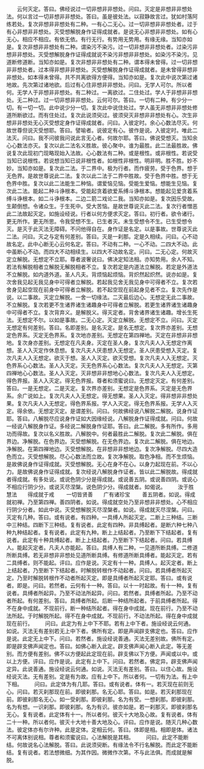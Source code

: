 <!-- { "loadSidebar": true } -->
　　云何灭定。答曰。佛经说过一切非想非非想处。问曰。灭定是非想非非想处法。何以言过一切非想非非想处。答曰。虽是彼处法。以寂静故言过。犹如村落阿练若处。复次非想非非想处有二种。一有心二无心。过一切非想非非想处者。过于有心非想非非想处。灭受想解脱身作证得成就者。是说无心非想非非想处。如有心无心。相应不相应。有依无依。有行无行。有势用无势用。有缘无缘。当知亦如是。复次非想非非想处有二种。谓染污不染污。过一切非想非非想处者。过染污非想非非想处。灭受想解脱身作证得成就说不染污非想非非想处。如染污不染污。见道断修道断。当知亦如是。复次非想非非想处有二种。谓本得未曾得。过一切非想非非想处者。过本得非想非非想处。灭受想解脱身作证得成就者。是未曾得非想非非想处。如本得未曾得。共不共离欲得方便得。当知亦如是。复次此中说次第过诸地故。先次第过诸地欲。后过有心住非想非非想处。问曰。无学人可尔。所以者何。无学人于非想非非想处。有二种过。一离欲过。二住处过。学人于非想非非想处。无二种过。过一切非想非非想处。云何可尔。答曰。一切有二种。有少分一切。有一切一切。此中说少分一切。复次此中说住处过。学人虽无非想非非想处修道所断欲过。而有住处过。复次此说须臾过。彼须臾灭非想非非想处有心。次生非想非非想处无心灭受想定身作证得成就者。问曰。入彼定时。余心心数法尽灭。何故世尊但说灭受想耶。答曰。譬喻者。说彼定有心。彼作是说。入彼定时。唯此二法灭。问曰。我不问彼我问说此言无心者。何故尔耶。答曰。佛说受想灭。当知余心心数法亦灭。复次以此二法名义胜故。彼心聚中。谁为最胜。此二法最胜故。佛说复次此现初门现略现始入法故。心心数法有二种。或是根性。或非根性。若说受当知已说根性。若说想当知已说非根性者。如根性非根性。明非明。胜不胜。妙不妙。当知亦如是。复次此二法。于二界中。极为行者。而作疲劳。受于色界。想于无色界。是故世尊说此二法。复次以此二法于二界中胜故。受于色界中胜。想于无色界中胜。复次以此二法能生二种恼。谓爱恼见恼。受能生爱恼。想能生见恼。复次此二法。能起二种斗诤根本。受能起贪着欲爱系缚斗诤根本。想能起见爱贪着系缚斗诤根本。如二斗诤根本。二边二箭二戏论二我。当知亦如是。复次因乐受故。生颠倒想。令诸众生。于生死中。受大苦恼。是故世尊说灭此二法。复次行者憎恶此二法故起灭定。如施设经说。行者以何方便求灭定。答曰。初行者。欲令诸行。更无所作。更无所思。令我受想不生。已生者灭。未生受想令不生。已生受想令灭。是灭于此灭法无障碍。不问他得自在。身作证是名定。以是事故。世尊说灭此二法。问曰。灭之与定有何差别。答曰。灭是一刹那。定是久相续。问曰。心不动故名定。此中心断无心云何名定。答曰。不动有二种。一心不动。二四大不动。此中虽断心不动。而四大不动相续生。以四大不动故名定。问曰。二无心定。何故灭定立解脱。无想定不立耶。尊者波奢说曰。佛决定知法相。亦知势用。余人不知。若法有解脱相者立解脱无解脱相者不立。复次若定是内道法立解脱。若定是外道法不立解脱。如内道外道。圣人凡夫。背烦恼起烦恼。背炽然起炽然。说亦如是。复次舍我见起无我见身中可得者立解脱。若起我见舍无我见身中可得者不立。复次若舍身见起空现在前身中可得者立解脱。若不起空现在前起身见者不立。复次先作是说。以二事故。灭定立解脱。一舍一切缘法。二灭最后边心。无想定无此二事故。不立解脱。复次若更不生诸界诸生诸趣身中可得者立解脱。若更生诸界诸生诸趣身中可得者不立。复次背弃义。是解脱义。得灭定者。背舍诸界诸生诸趣。增长生死法。无想定不尔。以如是事故。二无心定。灭定立解脱。无想定不立。问曰。灭定无想定有何差别。答曰。名即差别。是名灭定。是名无想定。复次界亦差别。无想定色界系。灭定无色界系。复次地亦差别。无想定在第四禅地。灭定在非想非非想地。复次身亦差别。无想定在凡夫身。灭定在圣人身。复次凡夫人入无想定作离想。圣人入灭定作休息想。复次凡夫人厌患想入无想定。圣人厌患受想入灭定。复次凡夫人入无想定。欲灭于想。圣人入灭定。欲灭受想。复次凡夫人入无想定。灭色界系心心数法。圣人入灭定。灭无色界系心心数法。复次凡夫人入无想定。灭第四禅地心心数法。圣人入灭定。灭非想非非想地心心数法。复次凡夫人入无想定。得色界报。圣人入灭定。得无色界报。尊者和须蜜说曰。无想定灭定。有何差别。答曰。一是无想定。二是灭定。复次界亦差别。无想定是色界系。灭定是无色界系。余广说如上。复次凡夫人入无想定。得无想果。圣人入灭定。得非想非非想处果。复次凡夫人入无想定。得色界系报。学人入灭定。得无色界系报。无学人入灭定。得余依。无想定灭定。是谓差别。问曰。何故佛经说八解脱二解脱。说身作证耶。答曰。八解脱尽应说身作证如大因缘经说。八解脱身作证得成就。问曰。何故一经说八解脱身作证。多经说二解脱身作证耶。答曰。此二解脱。多有所作。多用功而得故。复次以名义胜故。八解脱中。何者最胜此二解脱。复次此二解脱。俱在界边。净解脱。在色界边。灭受想解脱。在无色界边。复次此二解脱。俱在地边。净解脱。在第四禅地边。灭受想解脱。在非想非非想地边。复次净解脱。尽四大造色而立。灭受想解脱。尽心心数法而立故。复次净解脱。取色净相。而不生烦恼。是故佛说身作证得成就。灭受想解脱。无心在身不在心。以身力起现在前。不以心力。是故佛说身作证得成就。复次经说八解脱身作证者。皆以此二解脱故。得成就者得成就。有多处说。或说色阴少分是得成就。或说善五阴。或说善四阴。或说心不相应行阴少分。或说灭尽涅槃。说色阴少分。得成就者。如偈说。
　　汝于胜慧法　　得成就于戒
　　一切皆贤善　　广有诸珍宝
　　善五阴者。如说。得成就初禅。乃至第四禅。善四阴者。如说。得成就空处乃至非想非非想处。心不相应行阴少分者。如此中说。灭受想解脱灭尽涅槃者。如说。得成就灭尽涅槃。问曰。灭定有几种。答曰。或有说者。有四种。一具缚人所起灭定。二断上三种结。三断中三种结。四断下三种结。复有说者。此定有四种。非具缚起者。是断六种七种八种九种结起者。复有说者。此定有九种。断上上结起者。乃至断下下结起者。复有说者。此定有十种具缚起者。断上上结起者。乃至断下下结起者。问曰。若具缚人。能起灭定者。凡夫人亦能起。答曰。具缚人有二种。一见道所断具缚。二修道所断具缚。若无非想非非想处见道所断具缚。有修道所断具缚者。能起灭定。若有二具缚者。则不能起。评曰。应作是说。灭定有十一种。具缚人。起灭定者。断上上结起者。乃至断下下结起者。时解脱转根作不动起者。问曰。若具缚者所起灭定。乃至时解脱转根作不动者所起灭定。即是具缚者所起灭定耶。答曰。或有说者。即是。问曰。若然者。云何有十一种。答曰。以十一时起故。有十一种。复有说者。具缚者所起异。乃至不动法所起异。问曰。若然者。具缚者所起。乃至不动者所起。有何差别。答曰。具缚者所起。后断一种结所起者。于前具缚者所起。得不在身中成就。不现前行。断一种结所起者。得在身中成就。现在前行。乃至不动法所起。于时解脱所起。得不在身中成就。不现前行。不动法所起。得在身中成就现在前行。
　　问曰。此定为有上中下不耶。若有上中下者。施设经说云何通。如说。灭法无有差别若无上中下者。佛所有定。即是声闻辟支佛定也。答曰。应作是说。此定无上中下。问曰。若然者。施设经说善通。灭法无差别故。佛所有定。即是辟支佛声闻定也。答曰。如佛心断入此定。辟支佛声闻心断入此定。等无差别。而方便有差别。佛不以方便起此定现在前。辟支佛以下方便。声闻或以中。或以上方便。评曰。应作是说。此定有上中下。问曰。若然者。佛定异。辟支佛声闻定异。此说善通。施设经说云何通。如说。灭法无有差别。答曰。以住心故。施设经说灭法。无有差别。定是有为故。应有上中下。所以者何。一切有为法。有上中下相。
　　问曰。此定体为有几耶。答曰。或有说者。体有一。若灭现在前则无心。问曰。若灭刹那现在前。即彼刹那。名无心耶。答曰。如是。若灭刹那现在前。即彼刹那名无心。如一受刹那。即彼刹那。名为有受。一想刹那。即彼刹那。名为有想。一识刹那。即彼刹那。名为有识。彼亦如是。若一刹那灭。即彼刹那名无心。复有说者。此定体有十一。所以者何。彼灭十大地及心故。复有说者。体有二十一种。所以者何。彼灭十大地十善大地及心。评曰。应作是说。随灭几种心数法。彼定体亦有尔许种。此是定体。定相云何。答曰。体即是相。相即是体。诸法不可离体别说相。尊者和须蜜说曰。心法解脱是其相。
　　问曰。此定不能断结。何故说名心法解脱。答曰。此说须臾断。有缘法令不行名解脱。而此定不能断结。复有说者。若法想微细。为其作因。微微作次第。不与此法俱。而成就是解脱。
